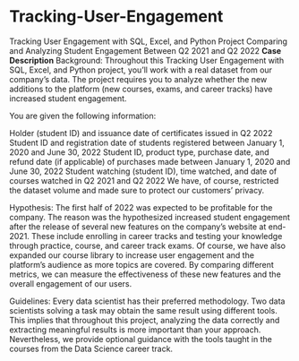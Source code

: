 # Tracking-User-Engagement
Tracking User Engagement with SQL, Excel, and Python Project Comparing and Analyzing Student Engagement Between Q2 2021 and Q2 2022
**Case Description**
Background: Throughout this Tracking User Engagement with SQL, Excel, and Python project, you’ll work with a real dataset from our company’s data. The project requires you to analyze whether the new additions to the platform (new courses, exams, and career tracks) have increased student engagement.

You are given the following information:

Holder (student ID) and issuance date of certificates issued in Q2 2022
Student ID and registration date of students registered between January 1, 2020 and June 30, 2022
Student ID, product type, purchase date, and refund date (if applicable) of purchases made between January 1, 2020 and June 30, 2022
Student watching (student ID), time watched, and date of courses watched in Q2 2021 and Q2 2022
We have, of course, restrictеd the dataset volume and made sure to protect our customers’ privacy.

Hypothesis: The first half of 2022 was expected to be profitable for the company. The reason was the hypothesized increased student engagement after the release of several new features on the company’s website at end-2021. These include enrolling in career tracks and testing your knowledge through practice, course, and career track exams. Of course, we have also expanded our course library to increase user engagement and the platform’s audience as more topics are covered. By comparing different metrics, we can measure the effectiveness of these new features and the overall engagement of our users.

Guidelines: Every data scientist has their preferred methodology. Two data scientists solving a task may obtain the same result using different tools. This implies that throughout this project, analyzing the data correctly and extracting meaningful results is more important than your approach.
Nevertheless, we provide optional guidance with the tools taught in the courses from the Data Science career track.
